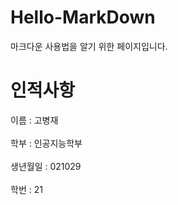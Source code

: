 # Hello-MarkDown
마크다운 사용법을 알기 위한 페이지입니다.

# 인적사항 
이름 : 고병재 <br> <br>
학부 : 인공지능학부 <br><br>
생년월일 : 021029 <br><br>
학번 : 21 <br><br>

